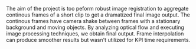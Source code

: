 The aim of the project is too peform robust image registration to aggregate continous frames of a short clip to get a dramatized final image output. The continous frames have camera shake between frames with a stationary background and moving objects. 
By analyzing optical flow and executing image processing techniques, we obtain final output. Frame interpolation can produce smoother results but wasn't utilized for KPI time requirements. 
